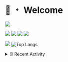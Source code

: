 # 👋 ・ Welcome
![](https://komarev.com/ghpvc/?username=Lorenzo0111)

![](https://img.shields.io/badge/Java-ED8B00?style=for-the-badge&logo=java&logoColor=white)
![](https://img.shields.io/badge/JavaScript-323330?style=for-the-badge&logo=javascript&logoColor=F7DF1E)
![](https://img.shields.io/badge/Node.js-339933?style=for-the-badge&logo=nodedotjs&logoColor=white)
![](https://img.shields.io/badge/React-20232A?style=for-the-badge&logo=react&logoColor=61DAFB)

[![](https://github-readme-stats.vercel.app/api?username=Lorenzo0111&show_icons=true&count_private=true)](https://github.com/Lorenzo0111)
![Top Langs](https://github-readme-stats.vercel.app/api/top-langs/?username=Lorenzo0111&layout=compact)

<details>
<summary>⏰ Recent Activity</summary>

<!--RECENT_ACTIVITY:start-->
1. ![comment] **Commented:** [sgtcaze/NametagEdit#676](https://github.com/sgtcaze/NametagEdit/issues/676#issuecomment-984906710)
2. ![comment] **Commented:** [sgtcaze/NametagEdit#673](https://github.com/sgtcaze/NametagEdit/issues/673#issuecomment-984324806)
3. ![release] Released [v2.3 - 1.18 Support](https://github.com/Lorenzo0111/RocketJoin/releases/tag/2.3) in [Lorenzo0111/RocketJoin](https://github.com/Lorenzo0111/RocketJoin)
4. ![issueClosed] **Issue closed:** [ZombieStriker/QualityArmory#213](https://github.com/ZombieStriker/QualityArmory/issues/213)
5. ![comment] **Commented:** [ZombieStriker/QualityArmory#213](https://github.com/ZombieStriker/QualityArmory/issues/213#issuecomment-983802150)
6. ![prMerged] **Pull request merged:** [Lorenzo0111/RocketJoin#46](https://github.com/Lorenzo0111/RocketJoin/pull/46)
7. ![prMerged] **Pull request merged:** [Lorenzo0111/RocketJoin#45](https://github.com/Lorenzo0111/RocketJoin/pull/45)
8. ![prMerged] **Pull request merged:** [Lorenzo0111/ElectionsPlus#60](https://github.com/Lorenzo0111/ElectionsPlus/pull/60)
9. ![prMerged] **Pull request merged:** [Lorenzo0111/NodeBin#36](https://github.com/Lorenzo0111/NodeBin/pull/36)
10. ![prMerged] **Pull request merged:** [harry0198/InfoHeads#48](https://github.com/harry0198/InfoHeads/pull/48)
<!--RECENT_ACTIVITY:end-->


<!--RECENT_ACTIVITY:last_update-->
Last Updated: Friday, December 3rd, 2021, 12:38:55 AM
<!--RECENT_ACTIVITY:last_update_end-->
</details>

[issueOpened]: https://cdn.jsdelivr.net/gh/Readme-Workflows/Readme-Icons@main/icons/octicons/IssueOpenedOld.svg
[issueClosed]: https://cdn.jsdelivr.net/gh/Readme-Workflows/Readme-Icons@main/icons/octicons/IssueClosedOld.svg

[prOpened]: https://cdn.jsdelivr.net/gh/Readme-Workflows/Readme-Icons@main/icons/octicons/PullRequestOpened.svg
[prClosed]: https://cdn.jsdelivr.net/gh/Readme-Workflows/Readme-Icons@main/icons/octicons/PullRequestClosed.svg
[prMerged]: https://cdn.jsdelivr.net/gh/Readme-Workflows/Readme-Icons@main/icons/octicons/PullRequestMerged.svg

[comment]: https://cdn.jsdelivr.net/gh/Readme-Workflows/Readme-Icons@main/icons/octicons/Comment.svg

[changesRequested]: https://cdn.jsdelivr.net/gh/Readme-Workflows/Readme-Icons@main/icons/octicons/RequestedChanges.svg
[approved]: https://cdn.jsdelivr.net/gh/Readme-Workflows/Readme-Icons@main/icons/octicons/ApprovedChanges.svg

[repoCreated]: https://cdn.jsdelivr.net/gh/Readme-Workflows/Readme-Icons@main/icons/octicons/Repository.svg
[release]: https://cdn.jsdelivr.net/gh/Readme-Workflows/Readme-Icons@main/icons/octicons/Release.svg
[star]: https://cdn.jsdelivr.net/gh/Readme-Workflows/Readme-Icons@main/icons/octicons/StarredRepository.svg
[wiki]: https://cdn.jsdelivr.net/gh/Readme-Workflows/Readme-Icons@main/icons/octicons/Wiki.svg
[fork]: https://cdn.jsdelivr.net/gh/Readme-Workflows/Readme-Icons@main/icons/octicons/ForkedRepository.svg
[people]: https://cdn.jsdelivr.net/gh/Readme-Workflows/Readme-Icons@main/icons/octicons/People.svg
